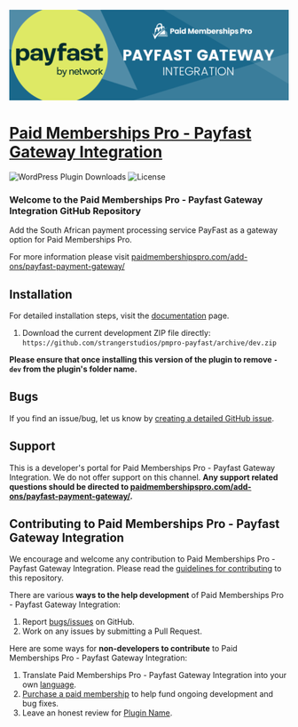 ![](pmpro-payfast-banner.png)

# [Paid Memberships Pro - Payfast Gateway Integration](https://www.paidmembershipspro.com/add-ons/payfast-payment-gateway/) #
[comment]: # (Generate badges from shields.io, only works for .org plugins to get other stats etc. We'd have to create our own endpoints for Premium plugins)

![WordPress Plugin Downloads](https://img.shields.io/wordpress/plugin/dy/pmpro-payfast?style=flat-square) ![License](https://img.shields.io/badge/license-GPL--2.0%2B-red.svg?style=flat-square)

### Welcome to the Paid Memberships Pro - Payfast Gateway Integration GitHub Repository
Add the South African payment processing service PayFast as a gateway option for Paid Memberships Pro.

For more information please visit [paidmembershipspro.com/add-ons/payfast-payment-gateway/](https://www.paidmembershipspro.com/add-ons/payfast-payment-gateway/)

## Installation ##
For detailed installation steps, visit the [documentation](https://www.paidmembershipspro.com/add-ons/payfast-payment-gateway/) page.

1. Download the current development ZIP file directly: `https://github.com/strangerstudios/pmpro-payfast/archive/dev.zip`

**Please ensure that once installing this version of the plugin to remove `-dev` from the plugin's folder name.**

## Bugs ##
If you find an issue/bug, let us know by [creating a detailed GitHub issue](https://github.com/strangerstudios/pmpro-payfast/issues/new).

## Support ##
This is a developer's portal for Paid Memberships Pro - Payfast Gateway Integration. We do not offer support on this channel. **Any support related questions should be directed to [paidmembershipspro.com/add-ons/payfast-payment-gateway/](https://www.paidmembershipspro.com/add-ons/payfast-payment-gateway/).**

## Contributing to Paid Memberships Pro - Payfast Gateway Integration ##
We encourage and welcome any contribution to Paid Memberships Pro - Payfast Gateway Integration. Please read the [guidelines for contributing](https://github.com/strangerstudios/paid-memberships-pro/blob/dev/.github/CONTRIBUTING.md) to this repository.

There are various **ways to the help development** of Paid Memberships Pro - Payfast Gateway Integration:

1. Report [bugs/issues](https://github.com/strangerstudios/pmpro-payfast/issues/new) on GitHub.
2. Work on any issues by submitting a Pull Request.

Here are some ways for **non-developers to contribute** to Paid Memberships Pro - Payfast Gateway Integration:

1. Translate Paid Memberships Pro - Payfast Gateway Integration into your own [language](https://www.paidmembershipspro.com/paid-memberships-pro-in-your-language/).
2. [Purchase a paid membership](https://paidmembershipspro.com/pricing) to help fund ongoing development and bug fixes.
3. Leave an honest review for [Plugin Name](https://wordpress.org/support/plugin/pmpro-payfast/reviews/#new-post).